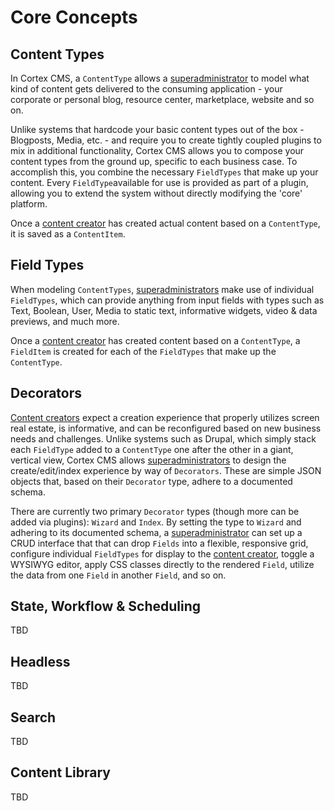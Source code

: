 # Core Concepts

## Content Types

In Cortex CMS, a `ContentType` allows a [superadministrator](glossary.md#superadministrator) to model what kind of content gets delivered to the consuming application - your corporate or personal blog, resource center, marketplace, website and so on.

Unlike systems that hardcode your basic content types out of the box - Blogposts, Media, etc. - and require you to create tightly coupled plugins to mix in additional functionality, Cortex CMS allows you to compose your content types from the ground up, specific to each business case. To accomplish this, you combine the necessary `FieldTypes` that make up your content. Every `FieldType`available for use is provided as part of a plugin, allowing you to extend the system without directly modifying the 'core' platform.

Once a [content creator](glossary.md#content-creator) has created actual content based on a `ContentType`, it is saved as a `ContentItem`.

## Field Types

When modeling `ContentTypes`, [superadministrators](glossary.md#superadministrator) make use of individual `FieldTypes`, which can provide anything from input fields with types such as Text, Boolean, User, Media to static text, informative widgets, video & data previews, and much more.

Once a [content creator](glossary.md#content-creator) has created content based on a `ContentType`, a `FieldItem` is created for each of the `FieldTypes` that make up the `ContentType`.

## Decorators

[Content creators](glossary.md#content-creator) expect a creation experience that properly utilizes screen real estate, is informative, and can be reconfigured based on new business needs and challenges. Unlike systems such as Drupal, which simply stack each `FieldType` added to a `ContentType` one after the other in a giant, vertical view, Cortex CMS allows [superadministrators](glossary.md#superadministrator) to design the create/edit/index experience by way of `Decorators`. These are simple JSON objects that, based on their `Decorator` type, adhere to a documented schema.

There are currently two primary `Decorator` types \(though more can be added via plugins\): `Wizard` and `Index`. By setting the type to `Wizard` and adhering to its documented schema, a [superadministrator](glossary.md#superadministrator) can set up a CRUD interface that that can drop `Fields` into a flexible, responsive grid, configure individual `FieldTypes` for display to the [content creator](glossary.md#content-creator), toggle a WYSIWYG editor, apply CSS classes directly to the rendered `Field`, utilize the data from one `Field` in another `Field`, and so on.

## State, Workflow & Scheduling

TBD

## Headless

TBD

## Search

TBD

## Content Library

TBD

